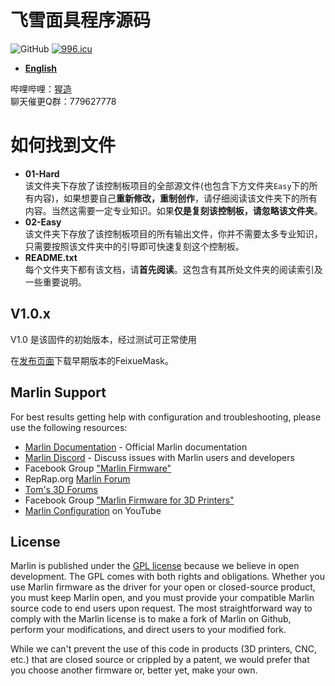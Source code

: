 
# 飞雪面具程序源码

![GitHub](https://img.shields.io/github/license/marlinfirmware/marlin.svg)
<a href="https://996.icu"><img src="https://img.shields.io/badge/link-996.icu-red.svg" alt="996.icu" /></a>

- **[English](/README_EN.md)**

哔哩哔哩：[猩造](https://space.bilibili.com/16614468/)  
聊天催更Q群：779627778

# 如何找到文件

- **01-Hard**  
   该文件夹下存放了该控制板项目的全部源文件(也包含下方文件夹`Easy`下的所有内容)，如果想要自己**重新修改，重制创作**，请仔细阅读该文件夹下的所有内容。当然这需要一定专业知识。如果**仅是复刻该控制板，请忽略该文件夹**。
- **02-Easy**  
  该文件夹下存放了该控制板项目的所有输出文件，你并不需要太多专业知识，只需要按照该文件夹中的引导即可快速复刻这个控制板。
- **README.txt**  
   每个文件夹下都有该文档，请**首先阅读**。这包含有其所处文件夹的阅读索引及一些重要说明。


## V1.0.x

V1.0 是该固件的初始版本，经过测试可正常使用

在[发布页面](https://github.com/LonlyPan/FeixueMask/releases)下载早期版本的FeixueMask。

## Marlin Support

For best results getting help with configuration and troubleshooting, please use the following resources:

- [Marlin Documentation](http://marlinfw.org) - Official Marlin documentation
- [Marlin Discord](https://discord.gg/n5NJ59y) - Discuss issues with Marlin users and developers
- Facebook Group ["Marlin Firmware"](https://www.facebook.com/groups/1049718498464482/)
- RepRap.org [Marlin Forum](http://forums.reprap.org/list.php?415)
- [Tom's 3D Forums](https://forum.toms3d.org/)
- Facebook Group ["Marlin Firmware for 3D Printers"](https://www.facebook.com/groups/3Dtechtalk/)
- [Marlin Configuration](https://www.youtube.com/results?search_query=marlin+configuration) on YouTube

## License

Marlin is published under the [GPL license](/LICENSE) because we believe in open development. The GPL comes with both rights and obligations. Whether you use Marlin firmware as the driver for your open or closed-source product, you must keep Marlin open, and you must provide your compatible Marlin source code to end users upon request. The most straightforward way to comply with the Marlin license is to make a fork of Marlin on Github, perform your modifications, and direct users to your modified fork.

While we can't prevent the use of this code in products (3D printers, CNC, etc.) that are closed source or crippled by a patent, we would prefer that you choose another firmware or, better yet, make your own.

